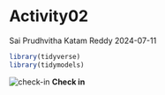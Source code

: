 Activity02
================
Sai Prudhvitha Katam Reddy
2024-07-11

``` r
library(tidyverse)
library(tidymodels)
```

![check-in](../README-img/noun-magnifying-glass.png) **Check in**
